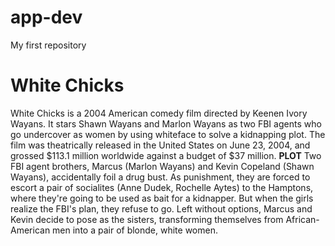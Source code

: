 # app-dev
My first repository
# **White Chicks** 
White Chicks is a 2004 American comedy film directed by Keenen Ivory Wayans. It stars Shawn Wayans and Marlon Wayans as two FBI agents who go undercover as women by using whiteface to solve a kidnapping plot. The film was theatrically released in the United States on June 23, 2004, and grossed $113.1 million worldwide against a budget of $37 million.
**PLOT**
Two FBI agent brothers, Marcus (Marlon Wayans) and Kevin Copeland (Shawn Wayans), accidentally foil a drug bust. As punishment, they are forced to escort a pair of socialites (Anne Dudek, Rochelle Aytes) to the Hamptons, where they're going to be used as bait for a kidnapper. But when the girls realize the FBI's plan, they refuse to go. Left without options, Marcus and Kevin decide to pose as the sisters, transforming themselves from African-American men into a pair of blonde, white women.
